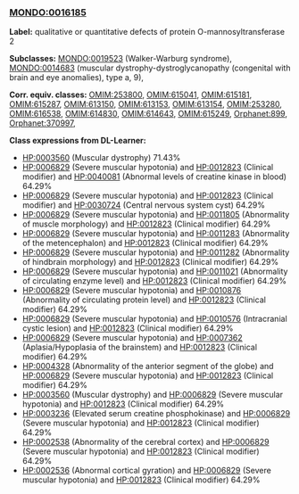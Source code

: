 
### [MONDO:0016185](http://purl.obolibrary.org/obo/MONDO_0016185)
**Label:** qualitative or quantitative defects of protein O-mannosyltransferase 2

**Subclasses:** [MONDO:0019523](http://purl.obolibrary.org/obo/MONDO_0019523) (Walker-Warburg syndrome), [MONDO:0014683](http://purl.obolibrary.org/obo/MONDO_0014683) (muscular dystrophy-dystroglycanopathy (congenital with brain and eye anomalies), type a, 9), 

**Corr. equiv. classes:** [OMIM:253800](http://purl.obolibrary.org/obo/OMIM_253800), [OMIM:615041](http://purl.obolibrary.org/obo/OMIM_615041), [OMIM:615181](http://purl.obolibrary.org/obo/OMIM_615181), [OMIM:615287](http://purl.obolibrary.org/obo/OMIM_615287), [OMIM:613150](http://purl.obolibrary.org/obo/OMIM_613150), [OMIM:613153](http://purl.obolibrary.org/obo/OMIM_613153), [OMIM:613154](http://purl.obolibrary.org/obo/OMIM_613154), [OMIM:253280](http://purl.obolibrary.org/obo/OMIM_253280), [OMIM:616538](http://purl.obolibrary.org/obo/OMIM_616538), [OMIM:614830](http://purl.obolibrary.org/obo/OMIM_614830), [OMIM:614643](http://purl.obolibrary.org/obo/OMIM_614643), [OMIM:615249](http://purl.obolibrary.org/obo/OMIM_615249), [Orphanet:899](http://www.orpha.net/ORDO/Orphanet_899), [Orphanet:370997](http://www.orpha.net/ORDO/Orphanet_370997), 

**Class expressions from DL-Learner:**

- [HP:0003560](http://purl.obolibrary.org/obo/HP_0003560) (Muscular dystrophy) 71.43%
- [HP:0006829](http://purl.obolibrary.org/obo/HP_0006829) (Severe muscular hypotonia) and [HP:0012823](http://purl.obolibrary.org/obo/HP_0012823) (Clinical modifier) and [HP:0040081](http://purl.obolibrary.org/obo/HP_0040081) (Abnormal levels of creatine kinase in blood) 64.29%
- [HP:0006829](http://purl.obolibrary.org/obo/HP_0006829) (Severe muscular hypotonia) and [HP:0012823](http://purl.obolibrary.org/obo/HP_0012823) (Clinical modifier) and [HP:0030724](http://purl.obolibrary.org/obo/HP_0030724) (Central nervous system cyst) 64.29%
- [HP:0006829](http://purl.obolibrary.org/obo/HP_0006829) (Severe muscular hypotonia) and [HP:0011805](http://purl.obolibrary.org/obo/HP_0011805) (Abnormality of muscle morphology) and [HP:0012823](http://purl.obolibrary.org/obo/HP_0012823) (Clinical modifier) 64.29%
- [HP:0006829](http://purl.obolibrary.org/obo/HP_0006829) (Severe muscular hypotonia) and [HP:0011283](http://purl.obolibrary.org/obo/HP_0011283) (Abnormality of the metencephalon) and [HP:0012823](http://purl.obolibrary.org/obo/HP_0012823) (Clinical modifier) 64.29%
- [HP:0006829](http://purl.obolibrary.org/obo/HP_0006829) (Severe muscular hypotonia) and [HP:0011282](http://purl.obolibrary.org/obo/HP_0011282) (Abnormality of hindbrain morphology) and [HP:0012823](http://purl.obolibrary.org/obo/HP_0012823) (Clinical modifier) 64.29%
- [HP:0006829](http://purl.obolibrary.org/obo/HP_0006829) (Severe muscular hypotonia) and [HP:0011021](http://purl.obolibrary.org/obo/HP_0011021) (Abnormality of circulating enzyme level) and [HP:0012823](http://purl.obolibrary.org/obo/HP_0012823) (Clinical modifier) 64.29%
- [HP:0006829](http://purl.obolibrary.org/obo/HP_0006829) (Severe muscular hypotonia) and [HP:0010876](http://purl.obolibrary.org/obo/HP_0010876) (Abnormality of circulating protein level) and [HP:0012823](http://purl.obolibrary.org/obo/HP_0012823) (Clinical modifier) 64.29%
- [HP:0006829](http://purl.obolibrary.org/obo/HP_0006829) (Severe muscular hypotonia) and [HP:0010576](http://purl.obolibrary.org/obo/HP_0010576) (Intracranial cystic lesion) and [HP:0012823](http://purl.obolibrary.org/obo/HP_0012823) (Clinical modifier) 64.29%
- [HP:0006829](http://purl.obolibrary.org/obo/HP_0006829) (Severe muscular hypotonia) and [HP:0007362](http://purl.obolibrary.org/obo/HP_0007362) (Aplasia/Hypoplasia of the brainstem) and [HP:0012823](http://purl.obolibrary.org/obo/HP_0012823) (Clinical modifier) 64.29%
- [HP:0004328](http://purl.obolibrary.org/obo/HP_0004328) (Abnormality of the anterior segment of the globe) and [HP:0006829](http://purl.obolibrary.org/obo/HP_0006829) (Severe muscular hypotonia) and [HP:0012823](http://purl.obolibrary.org/obo/HP_0012823) (Clinical modifier) 64.29%
- [HP:0003560](http://purl.obolibrary.org/obo/HP_0003560) (Muscular dystrophy) and [HP:0006829](http://purl.obolibrary.org/obo/HP_0006829) (Severe muscular hypotonia) and [HP:0012823](http://purl.obolibrary.org/obo/HP_0012823) (Clinical modifier) 64.29%
- [HP:0003236](http://purl.obolibrary.org/obo/HP_0003236) (Elevated serum creatine phosphokinase) and [HP:0006829](http://purl.obolibrary.org/obo/HP_0006829) (Severe muscular hypotonia) and [HP:0012823](http://purl.obolibrary.org/obo/HP_0012823) (Clinical modifier) 64.29%
- [HP:0002538](http://purl.obolibrary.org/obo/HP_0002538) (Abnormality of the cerebral cortex) and [HP:0006829](http://purl.obolibrary.org/obo/HP_0006829) (Severe muscular hypotonia) and [HP:0012823](http://purl.obolibrary.org/obo/HP_0012823) (Clinical modifier) 64.29%
- [HP:0002536](http://purl.obolibrary.org/obo/HP_0002536) (Abnormal cortical gyration) and [HP:0006829](http://purl.obolibrary.org/obo/HP_0006829) (Severe muscular hypotonia) and [HP:0012823](http://purl.obolibrary.org/obo/HP_0012823) (Clinical modifier) 64.29%


